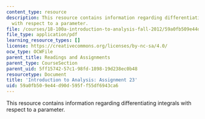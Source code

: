 ```yaml
---
content_type: resource
description: This resource contains information regarding differentiating integrals
  with respect to a parameter.
file: /courses/18-100a-introduction-to-analysis-fall-2012/59a0fb509e44d90d595ff55df6943ca6_MIT18_100AF12_Assign_23.pdf
file_type: application/pdf
learning_resource_types: []
license: https://creativecommons.org/licenses/by-nc-sa/4.0/
ocw_type: OCWFile
parent_title: Readings and Assignments
parent_type: CourseSection
parent_uid: 5ff15742-57c1-98fd-1898-19d238ec0b48
resourcetype: Document
title: 'Introduction to Analysis: Assignment 23'
uid: 59a0fb50-9e44-d90d-595f-f55df6943ca6
---
```

This resource contains information regarding differentiating integrals with respect to a parameter.
